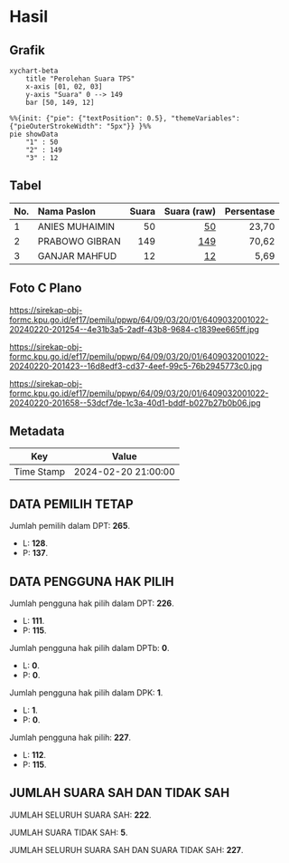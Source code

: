 # Hasil

## Grafik

```mermaid
xychart-beta
    title "Perolehan Suara TPS"
    x-axis [01, 02, 03]
    y-axis "Suara" 0 --> 149
    bar [50, 149, 12]
```

```mermaid
%%{init: {"pie": {"textPosition": 0.5}, "themeVariables": {"pieOuterStrokeWidth": "5px"}} }%%
pie showData
    "1" : 50
    "2" : 149
    "3" : 12
```

## Tabel

| No. | Nama Paslon    | Suara | Suara (raw) | Persentase |
|:--- |:-------------- | -----:| -----------:| ----------:|
| 1   | ANIES MUHAIMIN | 50    | [50][p-1]   | 23,70      |
| 2   | PRABOWO GIBRAN | 149   | [149][p-2]  | 70,62      |
| 3   | GANJAR MAHFUD  | 12    | [12][p-3]   | 5,69       |


[p-1]: https://github.com/gigit-pemilu/pemilu-2024-64-kalimantan-timur/blob/main/pilpres/hitung-suara/sub/64-kalimantan-timur/sub/09-penajam-paser-utara/sub/03-babulu/sub/2001-babulu-darat/sub/022-tps/sub/paslon-1.txt
[p-2]: https://github.com/gigit-pemilu/pemilu-2024-64-kalimantan-timur/blob/main/pilpres/hitung-suara/sub/64-kalimantan-timur/sub/09-penajam-paser-utara/sub/03-babulu/sub/2001-babulu-darat/sub/022-tps/sub/paslon-2.txt
[p-3]: https://github.com/gigit-pemilu/pemilu-2024-64-kalimantan-timur/blob/main/pilpres/hitung-suara/sub/64-kalimantan-timur/sub/09-penajam-paser-utara/sub/03-babulu/sub/2001-babulu-darat/sub/022-tps/sub/paslon-3.txt

## Foto C Plano

https://sirekap-obj-formc.kpu.go.id/ef17/pemilu/ppwp/64/09/03/20/01/6409032001022-20240220-201254--4e31b3a5-2adf-43b8-9684-c1839ee665ff.jpg

https://sirekap-obj-formc.kpu.go.id/ef17/pemilu/ppwp/64/09/03/20/01/6409032001022-20240220-201423--16d8edf3-cd37-4eef-99c5-76b2945773c0.jpg

https://sirekap-obj-formc.kpu.go.id/ef17/pemilu/ppwp/64/09/03/20/01/6409032001022-20240220-201658--53dcf7de-1c3a-40d1-bddf-b027b27b0b06.jpg


## Metadata

| Key        | Value               |
| ---------- | ------------------- |
| Time Stamp | 2024-02-20 21:00:00 |


## DATA PEMILIH TETAP

Jumlah pemilih dalam DPT: **265**.
 * L: **128**.
 * P: **137**.

## DATA PENGGUNA HAK PILIH

Jumlah pengguna hak pilih dalam DPT: **226**.
 * L: **111**.
 * P: **115**.

Jumlah pengguna hak pilih dalam DPTb: **0**.
 * L: **0**.
 * P: **0**.

Jumlah pengguna hak pilih dalam DPK: **1**.
 * L: **1**.
 * P: **0**.

Jumlah pengguna hak pilih: **227**.
 * L: **112**.
 * P: **115**.

## JUMLAH SUARA SAH DAN TIDAK SAH

JUMLAH SELURUH SUARA SAH: **222**.

JUMLAH SUARA TIDAK SAH: **5**.

JUMLAH SELURUH SUARA SAH DAN SUARA TIDAK SAH: **227**.


